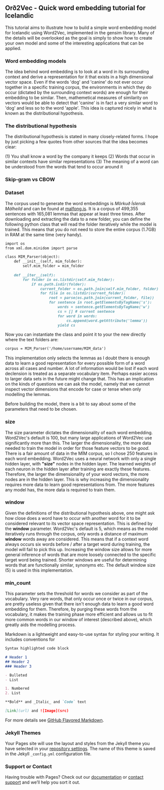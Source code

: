 ## Orð2Vec - Quick word embedding tutorial for Icelandic

This tutorial aims to illustrate how to build a simple word embedding model for Icelandic using Word2Vec, implemented in the gensim library. Many of the details will be overlooked as the goal is simply to show how to create your own model and some of the interesting applications that can be applied.

### Word embedding models

The idea behind word embedding is to look at a word in its surrounding context and derive a representation for it that exists in a high dimensional vector space. Even if the words 'dog' and 'canine' do not ever occur together in a specific training corpus, the environments in which they do occur (dictated by the surrounding context words) are enough for their embedding to be similar. Then, mathemetical measures of similarity on vectors would be able to detect that 'canine' is in fact a very similar word to 'dog' and less so to the word 'apple'. This idea is captured nicely in what is known as the distributional hypothesis.

### The distributional hypothesis

The distributional hypothesis is stated in many closely-related forms. I hope by just picking a few quotes from other sources that the idea becomes clear:

(1) You shall know a word by the company it keeps
(2) Words that occur in similar contexts have similar representations
(3) The meaning of a word can be understood from the words that tend to occur around it



### Skip-gram vs CBOW

### Dataset

The corpus used to generate the word embeddings is _Mörkuð Íslensk Málheild_ and can be found at [malfong.is](http://malfong.is/?pg=mim). It is a corpus of 499,355 sentences with 165,081 lemmas that appear at least three times. After downloading and extracting the data to a new folder, you can define the following python class that will read the folder iteratively while the model is trained. This means that you do not need to store the entire corpus (1.7GB) in RAM at the same time (very handy).


```markdown
import os
from xml.dom.minidom import parse

class MIM_Parser(object):
    def __init__(self, mim_folder):
        self.mim_folder = mim_folder
 
    def __iter__(self):
        for folder in os.listdir(self.mim_folder):
            if os.path.isdir(folder):
                current_folder = os.path.join(self.mim_folder, folder)
                for file in os.listdir(current_folder):
                    root = parse(os.path.join(current_folder, file))
                    for sentence in root.getElementsByTagName('s'):
                        words = sentence.getElementsByTagName('w')
                        cs = [] # current sentence
                        for word in words:
                            cs.append(word.getAttribute('lemma'))
                        yield cs
```

Now you can instantiate the class and point it to your the new directly where the text folders are:

```markdown
corpus = MIM_Parser('/home/username/MIM_data')
```
This implementation only selects the lemmas as I doubt there is enough data to learn a good representation for every possible form of a word across all cases and number. A lot of information would be lost if each word declension is treated as a separate vocabulary item. Perhaps easier access to larger data sets in the future might change that. This has an implication on the kinds of questions we can ask the model, namely that we cannot inspect vector dimensions that encode for case or tense when only modelling the lemmas.

Before building the model, there is a bit to say about some of the parameters that need to be chosen.
### size

The size parameter dictates the dimensionality of each word embedding. Word2Vec's default is 100, but many large applications of Word2Vec use significantly more than this. The larger the dimensionality, the more data needed to train the model in order for those feature vectors to be _good_. There is a fair amount of data in the MÍM corpus, so I chose 250 features in each word embedding. Word2Vec uses a neural network with only a single hidden layer, with **"size"** nodes in the hidden layer. The learned weights of each neuron in the hidden layer after training are exactly these features. Therefore, the larger the dimensionality of your word vectors, the more nodes are in the hidden layer. This is why increasing the dimensionality requires more data to learn good representations from. The more features any model has, the more data is required to train them.

### window

Given the definitions of the distributional hypothesis above, one might ask how close does a word have to occur with another word for it to be considered relevant to its vector space representation. This is defined by the **window** parameter. Word2Vec's default is 5, which means as the model iteratively runs through the corpus, only words a distance of maximum **window** words away are considered. This means that if a context word always occurs six words before / after a target word during training, the model will fail to pick this up. Increasing the window size allows for more general inference of words that are more loosely connected to the specific target word being trained. Shorter windows are useful for determining words that are functionally similar, synonyms etc. The default window size (5) is used in this implementation.

### min_count

This parameter sets the threshold for words we consider as part of the vocabulary. Very rare words, that only occur once or twice in our corpus, are pretty useless given that there isn't enough data to learn a good word embedding for them. Therefore, by purging these words from the vocabulary, it makes the training phase more efficient and allows us to fit more common words in our window of interest (described above), which greatly aids the modelling process.

Markdown is a lightweight and easy-to-use syntax for styling your writing. It includes conventions for

```markdown
Syntax highlighted code block

# Header 1
## Header 2
### Header 3

- Bulleted
- List

1. Numbered
2. List

**Bold** and _Italic_ and `Code` text

[Link](url) and ![Image](src)
```

For more details see [GitHub Flavored Markdown](https://guides.github.com/features/mastering-markdown/).

### Jekyll Themes

Your Pages site will use the layout and styles from the Jekyll theme you have selected in your [repository settings](https://github.com/Alex159/Icelandic/settings). The name of this theme is saved in the Jekyll `_config.yml` configuration file.

### Support or Contact

Having trouble with Pages? Check out our [documentation](https://help.github.com/categories/github-pages-basics/) or [contact support](https://github.com/contact) and we’ll help you sort it out.
